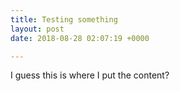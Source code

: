 ```yaml
---
title: Testing something
layout: post
date: 2018-08-28 02:07:19 +0000

---
```

I guess this is where I put the content? 